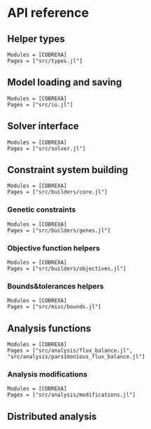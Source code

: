 # API reference

## Helper types

```@autodocs
Modules = [COBREXA]
Pages = ["src/types.jl"]
```

## Model loading and saving

```@autodocs
Modules = [COBREXA]
Pages = ["src/io.jl"]
```

## Solver interface

```@autodocs
Modules = [COBREXA]
Pages = ["src/solver.jl"]
```

## Constraint system building

```@autodocs
Modules = [COBREXA]
Pages = ["src/builders/core.jl"]
```

### Genetic constraints

```@autodocs
Modules = [COBREXA]
Pages = ["src/builders/genes.jl"]
```

### Objective function helpers

```@autodocs
Modules = [COBREXA]
Pages = ["src/builders/objectives.jl"]
```

### Bounds&tolerances helpers

```@autodocs
Modules = [COBREXA]
Pages = ["src/misc/bounds.jl"]
```

## Analysis functions

```@autodocs
Modules = [COBREXA]
Pages = ["src/analysis/flux_balance.jl", "src/analysis/parsimonious_flux_balance.jl"]
```

### Analysis modifications

```@autodocs
Modules = [COBREXA]
Pages = ["src/analysis/modifications.jl"]
```

## Distributed analysis
